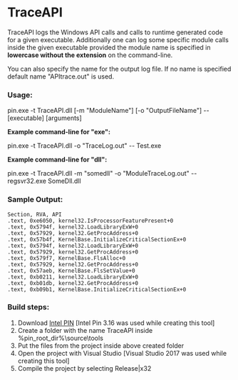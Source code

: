 # TraceAPI
TraceAPI logs the Windows API calls and calls to runtime generated code for a given executable. Additionally one can log some specific module calls inside the given executable provided the module name is specified in **lowercase without the extension** on the command-line. 

You can also specify the name for the output log file. If no name is specified default name "APItrace.out" is used.

### Usage:

pin.exe -t TraceAPI.dll [-m "ModuleName"] [-o "OutputFileName"] -- [executable] [arguments]

**Example command-line for "exe":**

pin.exe -t TraceAPI.dll -o "TraceLog.out" -- Test.exe

**Example command-line for "dll":**

pin.exe -t TraceAPI.dll -m "somedll" -o "ModuleTraceLog.out" -- regsvr32.exe SomeDll.dll

### Sample Output:
```
Section, RVA, API
.text, 0xe6050, kernel32.IsProcessorFeaturePresent+0
.text, 0x5794f, kernel32.LoadLibraryExW+0
.text, 0x57929, kernel32.GetProcAddress+0
.text, 0x57b4f, KernelBase.InitializeCriticalSectionEx+0
.text, 0x5794f, kernel32.LoadLibraryExW+0
.text, 0x57929, kernel32.GetProcAddress+0
.text, 0x579f7, KernelBase.FlsAlloc+0
.text, 0x57929, kernel32.GetProcAddress+0
.text, 0x57aeb, KernelBase.FlsSetValue+0
.text, 0xb0211, kernel32.LoadLibraryExW+0
.text, 0xb01db, kernel32.GetProcAddress+0
.text, 0xb09b1, KernelBase.InitializeCriticalSectionEx+0
```

### Build steps:
1. Download [Intel PIN](https://software.intel.com/content/www/us/en/develop/articles/pin-a-binary-instrumentation-tool-downloads.html) [Intel Pin 3.16 was used while creating this tool]
2. Create a folder with the name TraceAPI inside %pin_root_dir%\source\tools
3. Put the files from the project inside above created folder
4. Open the project with Visual Studio [Visual Studio 2017 was used while creating this tool]
5. Compile the project by selecting Release|x32
